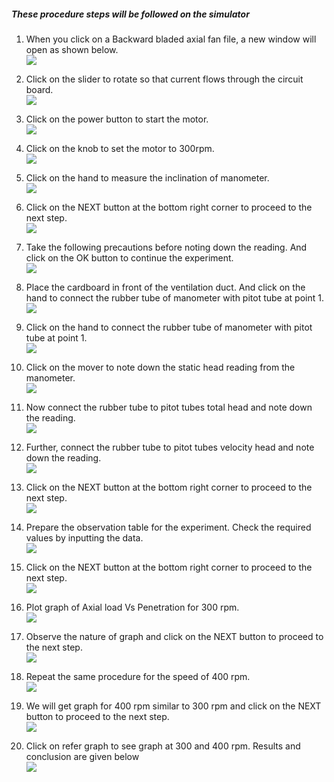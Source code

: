 ##### These procedure steps will be followed on the simulator

1. When you click on a Backward bladed axial fan file, a new window will open as shown below.<br>
<img src="images/R1.PNG"><br>

2. Click on the slider to rotate so that current flows through the circuit board.<br>
<img src="images/R2.PNG"><br>

3. Click on the power button to start the motor. <br>
<img src="images/R3.png"><br>

4. Click on the knob to set the motor to 300rpm.<br>
<img src="images/R4.PNG"><br>

5. Click on the hand to measure the inclination of manometer.<br>
<img src="images/R5.PNG"><br>

6. Click on the NEXT button at the bottom right corner to proceed to the next step.<br>
<img src="images/R6.PNG"><br>

7. Take the following precautions before noting down the reading. And click on the OK button to continue the experiment.<br>
<img src="images/R7.PNG"><br>

8. Place the cardboard in front of the ventilation duct. And click on the hand to connect the rubber tube of manometer with pitot tube at point 1.<br>
<img src="images/R8.PNG"><br>

9. Click on the hand to connect the rubber tube of manometer with pitot tube at point 1.<br>
<img src="images/R9.PNG"><br>

10. Click on the mover to note down the static head reading from the manometer.<br>
<img src="images/R10.PNG"><br>

11. Now connect the rubber tube to pitot tubes total head and note down the reading.<br>
<img src="images/R11.png"><br>

12. Further, connect the rubber tube to pitot tubes velocity head and note down the reading. <br>
<img src="images/R12.PNG"><br>

13. Click on the NEXT button at the bottom right corner to proceed to the next step.<br>
<img src="images/R13.png"><br>

14. Prepare the observation table for the experiment. Check the required values by inputting the data.<br>
<img src="images/R14.png"><br>

15. Click on the NEXT button at the bottom right corner to proceed to the next step.<br>
<img src="images/R15.PNG"><br>

16. Plot graph of Axial load Vs Penetration for 300 rpm.<br>
<img src="images/R16.PNG"><br>

17. Observe the nature of graph and click on the NEXT button to proceed to the next step.<br>
<img src="images/R17.PNG"><br>

18. Repeat the same procedure for the speed of 400 rpm.<br>
<img src="images/R18.PNG"><br>

19. We will get graph for 400 rpm similar to 300 rpm and click on the NEXT button to proceed to the next step.<br>
<img src="images/R19.PNG"><br>

20. Click on refer graph to see graph at 300 and 400 rpm. Results and conclusion are given below<br>
<img src="images/R20.PNG"><br>

